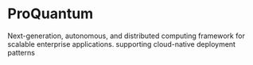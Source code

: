 # ProQuantum
Next-generation, autonomous, and distributed computing framework for scalable enterprise applications. supporting cloud-native deployment patterns
